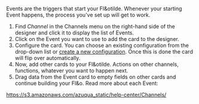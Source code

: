 Events are the triggers that start your Fl&otilde. Whenever your starting Event happens, the process you've set up will get to work.  

1. Find *Channel* in the Channels menu on the right-hand side of the designer and click it to display the list of Events.
2. Click on the Event you want to use to add the card to the designer. 
3. Configure the card. You can choose an existing configuration from the drop-down list or [create a new configuration](). Once this is done the card will flip over automatically. 
4. Now, add other cards to your Fl&otilde. Actions on other channels, functions, whatever you want to happen next. 
5. Drag data from the Event card to empty fields on other cards and continue building your Fl&o. Read more about each Event:

<div>
    <div style="width: 60%; float: left; margin-right: 10px">
    </div>
    <div style="width: 30%, float: left">
    </div>
</div>

https://s3.amazonaws.com/azuqua_static/help-center/Channels/
